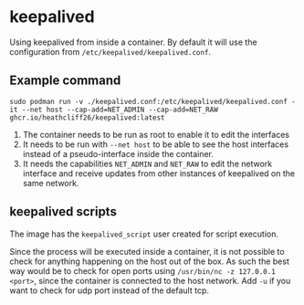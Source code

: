 # keepalived

Using keepalived from inside a container. By default it will use the configuration from `/etc/keepalived/keepalived.conf`.

## Example command

```
sudo podman run -v ./keepalived.conf:/etc/keepalived/keepalived.conf -it --net host --cap-add=NET_ADMIN --cap-add=NET_RAW ghcr.io/heathcliff26/keepalived:latest
```
1. The container needs to be run as root to enable it to edit the interfaces
2. It needs to be run with `--net host` to be able to see the host interfaces instead of a pseudo-interface inside the container.
3. It needs the capabilities `NET_ADMIN` and `NET_RAW` to edit the network interface and receive updates from other instances of keepalived on the same network.

## keepalived scripts

The image has the `keepalived_script` user created for script execution.

Since the process will be executed inside a container, it is not possible to check for anything happening on the host out of the box.
As such the best way would be to check for open ports using `/usr/bin/nc -z 127.0.0.1 <port>`, since the container is connected to the host network.
Add `-u` if you want to check for udp port instead of the default tcp.
